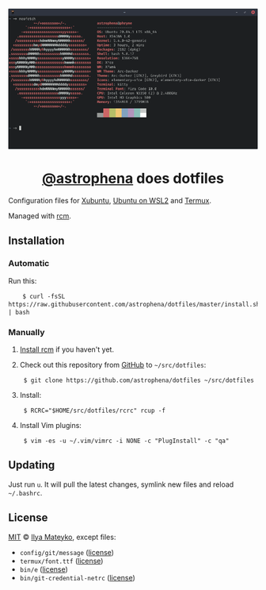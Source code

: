 <div align="center">
  <br>
  <img src="docs/images/xubuntu.png" alt="Xubuntu screenshot">
  <h1><a href="https://github.com/astrophena">@astrophena</a> does dotfiles</h1>
</div>

Configuration files for [Xubuntu](https://xubuntu.org), [Ubuntu on WSL2](https://docs.microsoft.com/en-us/windows/wsl/about)
and [Termux](https://termux.com).

Managed with [rcm](https://github.com/thoughtbot/rcm).

## Installation

### Automatic

Run this:

        $ curl -fsSL https://raw.githubusercontent.com/astrophena/dotfiles/master/install.sh | bash

### Manually

1. [Install rcm](https://github.com/thoughtbot/rcm#installation)
   if you haven't yet.

2. Check out this repository from [GitHub](https://github.com) to `~/src/dotfiles`:

        $ git clone https://github.com/astrophena/dotfiles ~/src/dotfiles

3. Install:

        $ RCRC="$HOME/src/dotfiles/rcrc" rcup -f

4. Install Vim plugins:

        $ vim -es -u ~/.vim/vimrc -i NONE -c "PlugInstall" -c "qa"

## Updating

Just run `u`. It will pull the latest changes, symlink new files and reload `~/.bashrc`.

## License

[MIT](LICENSE.md) © [Ilya Mateyko](https://github.com/astrophena), except files:

* `config/git/message` ([license](https://github.com/thoughtbot/dotfiles/blob/master/LICENSE))
* `termux/font.ttf` ([license](https://github.com/tonsky/FiraCode/blob/master/LICENSE))
* `bin/e` ([license](https://github.com/holman/dotfiles/blob/master/LICENSE.md))
* `bin/git-credential-netrc` ([license](https://github.com/git/git/blob/master/contrib/credential/netrc/git-credential-netrc.perl#L69))
